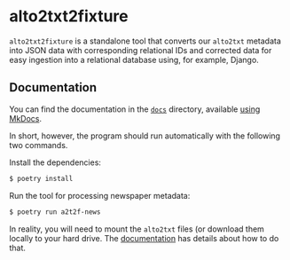 # alto2txt2fixture

`alto2txt2fixture` is a standalone tool that converts our `alto2txt` metadata into JSON data with corresponding relational IDs and corrected data for easy ingestion into a relational database using, for example, Django.

## Documentation

You can find the documentation in the [`docs`](docs) directory, available [using MkDocs](https://www.mkdocs.org/getting-started/).

In short, however, the program should run automatically with the following two commands.

Install the dependencies:

```sh
$ poetry install
```

Run the tool for processing newspaper metadata:

```sh
$ poetry run a2t2f-news
```

In reality, you will need to mount the `alto2txt` files (or download them locally to your hard drive. The [documentation](docs) has details about how to do that.
